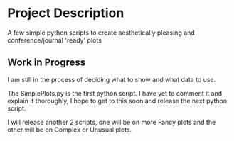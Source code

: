 # Project Description

A few simple python scripts to create aesthetically pleasing and conference/journal 'ready' plots

## Work in Progress

I am still in the process of deciding what to show and what data to use. 

The SimplePlots.py is the first python script.
I have yet to comment it and explain it thoroughly, I hope to get to this soon and release the next python script.

I will release another 2 scripts, one will be on more Fancy plots and the other will be on Complex or Unusual plots.
